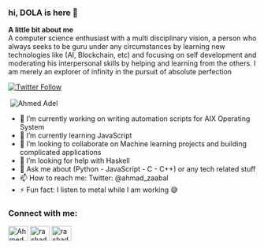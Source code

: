 ### hi, DOLA is here 👋

**A little bit about me** <br/>
A computer science enthusiast with a multi disciplinary vision, a person who always seeks to be guru under any circumstances by learning new technologies like (AI, Blockchain, etc) and focusing on self development and moderating his interpersonal skills by helping and learning from the others.
I am merely an explorer of infinity in the pursuit of absolute perfection

<p align="left"> <a href="https://twitter.com/ahmadzaabal" target="blank"/> <img alt="Twitter Follow" src="https://img.shields.io/twitter/follow/ahmedzaabal?label=Follow%20%40ahmedzaabal&logo=twitter&style=for-the-badge"></a></p>

<p>&nbsp;<img align="center" src="https://github-readme-stats.vercel.app/api?username=AhmedAdelFahmyHassanIbrahim&show_icons=true&locale=en" alt="Ahmed Adel" /></p>



- 🔭 I’m currently working on writing automation scripts for AIX Operating System
- 🌱 I’m currently learning JavaScript
- 👯 I’m looking to collaborate on Machine learning projects and building complicated applications
- 🤔 I’m looking for help with Haskell
- 💬 Ask me about (Python - JavaScript - C - C++) or any tech related stuff
- 📫 How to reach me: Twitter: @ahmad_zaabal
- ⚡ Fun fact: I listen to metal while I am working 😅



<h3 align="left">Connect with me:</h3>
<p align="left">
<a href="https://twitter.com/ahmedzaabal" target="blank"><img align="center" src="https://cdn.jsdelivr.net/npm/simple-icons@3.0.1/icons/twitter.svg" alt="Ahmed Adel" height="30" width="40" /></a>
<a href="https://linkedin.com/in/ahmedhedia" target="blank"><img align="center" src="https://cdn.jsdelivr.net/npm/simple-icons@3.0.1/icons/linkedin.svg" alt="rashaddism" height="30" width="40" /></a>
<a href="https://fb.com/ahmedadel.fahmy.31" target="blank"><img align="center" src="https://cdn.jsdelivr.net/npm/simple-icons@3.0.1/icons/facebook.svg" alt="rashaddism" height="30" width="40" /></a>
</p>

